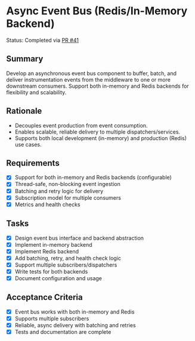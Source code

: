 # Async Event Bus (Redis/In-Memory Backend)

Status: Completed via [PR #41](https://github.com/sofatutor/llm-proxy/pull/41)

## Summary
Develop an asynchronous event bus component to buffer, batch, and deliver instrumentation events from the middleware to one or more downstream consumers. Support both in-memory and Redis backends for flexibility and scalability.

## Rationale
- Decouples event production from event consumption.
- Enables scalable, reliable delivery to multiple dispatchers/services.
- Supports both local development (in-memory) and production (Redis) use cases.

## Requirements
- [x] Support for both in-memory and Redis backends (configurable)
- [x] Thread-safe, non-blocking event ingestion
- [x] Batching and retry logic for delivery
- [x] Subscription model for multiple consumers
- [x] Metrics and health checks

## Tasks
- [x] Design event bus interface and backend abstraction
- [x] Implement in-memory backend
- [x] Implement Redis backend
- [x] Add batching, retry, and health check logic
- [x] Support multiple subscribers/dispatchers
- [x] Write tests for both backends
- [x] Document configuration and usage

## Acceptance Criteria
- [x] Event bus works with both in-memory and Redis
- [x] Supports multiple subscribers
- [x] Reliable, async delivery with batching and retries
- [x] Tests and documentation are complete
